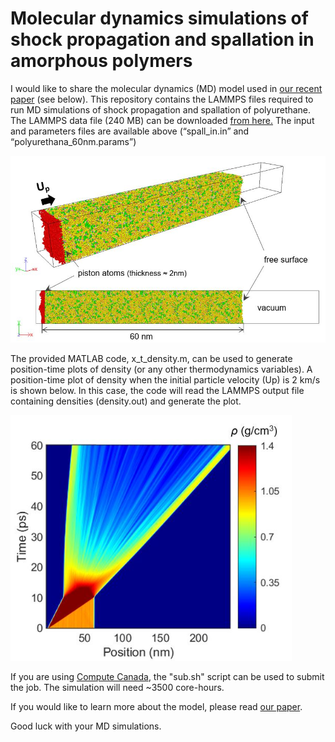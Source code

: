 # Molecular dynamics simulations of shock propagation and spallation in amorphous polymers

I would like to share the molecular dynamics (MD) model used in [our recent paper](https://asmedigitalcollection.asme.org/appliedmechanics/article/doi/10.1115/1.4051238/1109502/Molecular-Dynamics-Simulations-of-Shock) (see below). This repository contains the LAMMPS files required to run MD simulations of shock propagation and spallation of polyurethane. The LAMMPS data file (240 MB) can be downloaded [from here.](https://drive.google.com/file/d/1G8xaw0wd_ilcfPe6dSBAemUxr_OrjuH_/view?usp=sharing)
The input and parameters files are available above (“spall_in.in” and “polyurethana_60nm.params”)

 <img src="md_model.JPG" width="600">

The provided MATLAB code, x_t_density.m, can be used to generate position-time plots of density (or any other thermodynamics variables). A position-time plot of density when the initial particle velocity (Up) is 2 km/s is shown below. In this case, the code will read the LAMMPS output file containing densities (density.out) and generate the plot.

<img src="x-t_density.JPG" width="450">

If you are using [Compute Canada](https://www.computecanada.ca/home/), the "sub.sh" script can be used to submit the job. The simulation will need ~3500 core-hours.

If you would like to learn more about the model, please read [our paper](https://asmedigitalcollection.asme.org/appliedmechanics/article/doi/10.1115/1.4051238/1109502/Molecular-Dynamics-Simulations-of-Shock).

Good luck with your MD simulations.
